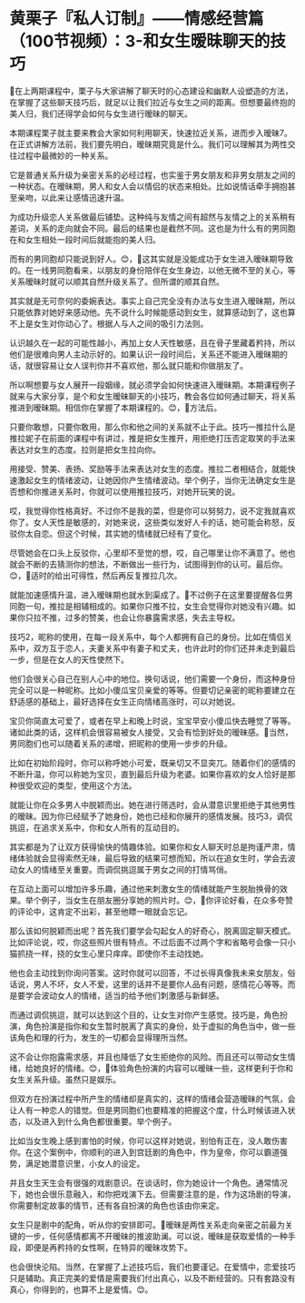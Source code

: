 # 黄栗子『私人订制』——情感经营篇（100节视频）：3-和女生暧昧聊天的技巧

🎼在上两期课程中，栗子与大家讲解了聊天时的心态建设和幽默人设塑造的方法，在掌握了这些聊天技巧后，就足以让我们拉近与女生之间的距离。但想要最终抱的美人归，我们还得学会如何与女生进行暧昧的聊天。

本期课程栗子就主要来教会大家如何利用聊天，快速拉近关系，进而步入暧昧7。在正式讲解方法前，我们要先明白，暧昧期究竟是什么。我们可以理解其为两性交往过程中最微妙的一种关系。

它是普通关系升级为亲密关系的必经过程，也实鉴于男女朋友和非男女朋友之间的一种状态。在暧昧期，男人和女人会以情侣的状态来相处。比如说情话牵手拥抱甚至亲吻，以此来让感情迅速升温。

为成功升级恋人关系做最后铺垫。这种纯与友情之间有超然与友情之上的关系稍有差词，关系的走向就会不同。最后的结果也是截然不同。这也是为什么有的男同胞在和女生相处一段时间后就能抱的美人归。

而有的男同胞却只能说到好人。😊，🎼这其实就是没能成功于女生进入暧昧期导致的。在一线男同胞看来，以朋友的身份陪伴在女生身边，以他无微不至的关心，等关系暧昧时就可以顺其自然升级关系了。但所谓的顺其自然。

其实就是无可奈何的委婉表达。事实上自己完全没有办法与女生进入暧昧期，所以只能依靠对她好来感动他。先不说什么时候能感动到女生，就算感动到了，这也算不上是女生对你动心了。根据人与人之间的吸引力法则。

认识越久在一起的可能性越小，再加上女人天性敏感，且在骨子里藏着矜持，所以他们是很难向男人主动示好的。如果认识一段时间后，关系还不能进入暧昧期的话，就很容易让女人误判你并不喜欢他，那么就只能和你做朋友了。

所以啊想要与女人展开一段姻缘，就必须学会如何快速进入暧昧期。本期课程例子就来与大家分享，是个和女生暧昧聊天的小技巧，教会各位如何通过聊天，将关系推进到暧昧期。相信你在掌握了本期课程的。😊，🎼方法后。

只要你敢想，只要你敢用，那么你和他之间的关系就不止于此。技巧一推拉什么是推拉妮子在前面的课程中有讲过，推是把女生推开，用拒绝打压否定取笑的手法来表达对女生的态度。拉则是把女生拉向你。

用接受、赞美、表扬、奖励等手法来表达对女生的态度。推拉二者相结合，就能快速激起女生的情绪波动，让她因你产生情绪波动。举个例子，当你无法确定女生是否想和你推进关系时，你就可以使用推拉技巧，对她开玩笑的说。

哎，我觉得你性格真好。不过你不是我的菜，但是你可以努努力，说不定我就喜欢你了。女人天性是敏感的，对她来说，这些类似发好人卡的话，她可能会称怒，反驳你太自恋。但这个时候，其实她的情绪就已经有了变化。

尽管她会在口头上反驳你，心里却不至觉的想，哎，自己哪里让你不满意了。他也就会不断的去猜测你的想法，不断做出一些行为，试图得到你的认可。最后你。😊，🎼适时的给出可得性，然后再反复推拉几次。

就能加速感情升温，进入暧昧期也就水到渠成了。🎼不过例子在这里要提醒各位男同胞一句，推拉是相辅相成的。如果你只推不拉，女生会觉得你对她没有兴趣。如果你只拉不推，过多的赞美，也会让你暴露需求感，失去主导权。

技巧2，昵称的使用，在每一段关系中，每个人都拥有自己的身份。比如在情侣关系中，双方互于恋人，夫妻关系中有妻子和丈夫，也许此时的你们还并未走到最后一步，但是在女人的天性使然下。

他们会很关心自己在别人心中的地位。换句话说，他们需要一个身份，而这种身份完全可以是一种昵称。比如小傻瓜宝贝亲爱的等等。但要切记亲密的昵称要建立在舒适感的基础上，最好选择在女生正向情绪高涨时，可以对她说。

宝贝你简直太可爱了，或者在早上和晚上时说，宝宝早安小傻瓜快去睡觉了等等。诸如此类的话，这样机会很容易被女人接受，又会有恰到好处的暧昧感。🎼当然，男同胞们也可以随着关系的递增，把昵称的使用一步步的升级。

比如在初始阶段时，你可以称呼她小可爱，既亲切又不显突兀。随着你们的感情的不断升温，你可以称她为宝贝，直到最后升级为老婆。如果你喜欢的女人恰好是那种很受欢迎的类型，使用这个方法。

就能让你在众多男人中脱颖而出。她在进行筛选时，会从潜意识里拒绝于其他男性的暧昧。因为你已经赋予了她身份，她也已经和你展开的感情发展。技巧3，调侃挑逗，在追求关系中，你和女人所有的互动目的。

其实都是为了让双方获得愉快的情趣体验。如果你和女人聊天时总是拘谨严肃，情绪体验就会显得索然无味，最后导致的结果可想而知，所以在追女生时，学会去波动女人的情绪至关重要。而调侃挑逗属于男女之间的打情骂俏。

在互动上面可以增加许多乐趣，通过他来刺激女生的情绪就能产生脱胎换骨的效果。举个例子，当女生在朋友圈分享她的照片时。😊，🎼你评论好看，在众多夸赞的评论中，这肯定不出彩，甚至他瞟一眼就会忘记。

那么该如何脱颖而出呢？首先我们要学会勾起女人的好奇心，脱离固定聊天模式。比如评论说，哎，你这些照片很有特点。不过后面不过两个字和省略号会像一只小猫抓挠一样，挠的女生心里只痒痒。即使你不主动找她。

他也会主动找到你询问答案。这时你就可以回答，不过长得真像我未来女朋友，俗话说，男人不坏，女人不爱，这里的话并不是要你人品有问题，感情花心等等。而是要学会波动女人的情绪，适当的给予他们刺激感与新鲜感。

而通过调侃挑逗，就可以达到这个目的，让女生对你产生感觉。技巧是，角色扮演，角色扮演是指你和女生暂时脱离了真实的身份，处于虚拟的角色当中，做一些该角色和理的行为，发生的一切都会显得理所当然。

这不会让你抱露需求感，并且也降低了女生拒绝你的风险。而且还可以带动女生情绪，给她良好的情绪。😊，🎼体验角色扮演的内容可以暧昧一些，这样更利于你和女生关系升级。虽然只是娱乐。

但双方在扮演过程中所产生的情绪却是真实的，这样的情绪会营造暧昧的气氛，会让人有一种恋人的错觉。但是男同胞们也要精准的把握这个度，什么时候该进入状态，以及进入到什么角色都很重要。举个例子。

比如当女生晚上感到害怕的时候，你可以这样对她说，别怕有正在，没人敢伤害你。在这个案例中，你顺利的进入到宫廷剧的角色中，作为皇帝，你可以霸道强势，满足她潜意识里，小女人的设定。

并且女生天生会有很强的戏剧意识。在谈话时，你为她设计一个角色。通常情况下，她也会很乐意融入，和你把戏演下去。但需要注意的是，作为这场剧的导演，你需要制定故事的情节，还有各自扮演的角色也该由你来定。

女生只是剧中的配角，听从你的安排即可。🎼暧昧是两性关系走向亲密之前最为关键的一步，任何感情都离不开暧昧的推波助澜。可以说，暧昧是获取爱情的一种手段，即便是再矜持的女性啊，在特异的暧昧攻势下。

也会很快沦陷。当然，在掌握了上述技巧后，我们也要谨记。在爱情中，恋爱技巧只是辅助。真正完美的爱情是需要我们付出真心，以及不断经营的。只有套路没有真心，你得到的，也算不上是爱情。😊。

